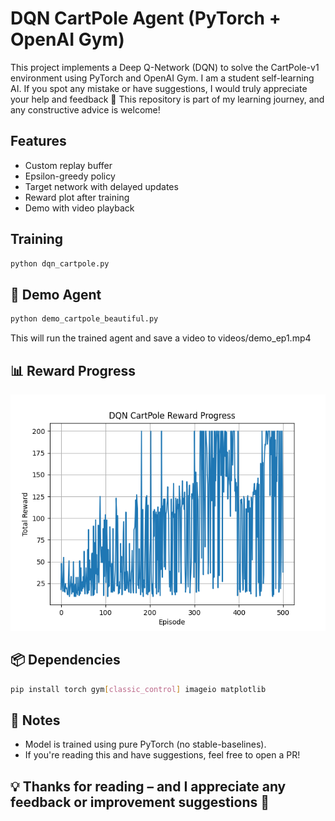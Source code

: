 #  DQN CartPole Agent (PyTorch + OpenAI Gym)

This project implements a Deep Q-Network (DQN) to solve the CartPole-v1 environment using PyTorch and OpenAI Gym.
I am a student self-learning AI. If you spot any mistake or have suggestions, I would truly appreciate your help and feedback 🙏
This repository is part of my learning journey, and any constructive advice is welcome!

## Features
- Custom replay buffer
- Epsilon-greedy policy
- Target network with delayed updates
- Reward plot after training
- Demo with video playback

## Training
```bash
python dqn_cartpole.py
```
## 🎥 Demo Agent
```bash
python demo_cartpole_beautiful.py
```
This will run the trained agent and save a video to videos/demo_ep1.mp4

## 📊 Reward Progress
![](./reward_plot.png)

## 📦 Dependencies
```bash
pip install torch gym[classic_control] imageio matplotlib
```

## 📌 Notes
- Model is trained using pure PyTorch (no stable-baselines).
- If you're reading this and have suggestions, feel free to open a PR!

## 💡 Thanks for reading – and I appreciate any feedback or improvement suggestions 🙏
